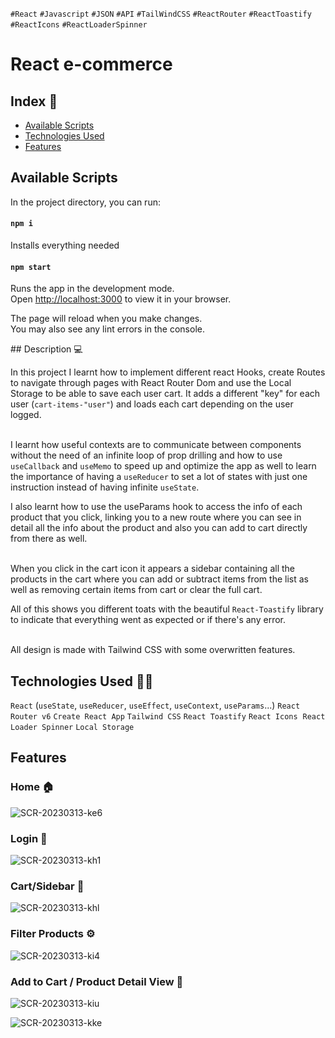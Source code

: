 `#React` `#Javascript` `#JSON` `#API` `#TailWindCSS` `#ReactRouter` `#ReactToastify` `#ReactIcons` `#ReactLoaderSpinner`

# React e-commerce 

## Index 📖

- [Available Scripts](#available-scripts)
- [Technologies Used](#technologies-used)
- [Features](#features)

## Available Scripts

In the project directory, you can run:

#### `npm i`

Installs everything needed

#### `npm start`

Runs the app in the development mode.\
Open [http://localhost:3000](http://localhost:3000) to view it in your browser.

The page will reload when you make changes.\
You may also see any lint errors in the console.

## Description 💻

In this project I learnt how to implement different react Hooks, create Routes to navigate through pages with React Router Dom and use the Local Storage to be able to save each user cart. It adds a different "key" for each user (`cart-items-"user"`) and loads each cart depending on the user logged. <br><br>

I learnt how useful contexts are to communicate between components without the need of an infinite loop of prop drilling and how to use `useCallback` and `useMemo` to speed up and optimize the app as well to learn the importance of having a `useReducer` to set a lot of states with just one instruction instead of having infinite `useState`. <br>

I also learnt how to use the useParams hook to access the info of each product that you click, linking you to a new route where you can see in detail all the info about the product and also you can add to cart directly from there as well. <br><br>

When you click in the cart icon it appears a sidebar containing all the products in the cart where you can add or subtract items from the list as well as removing certain items from cart or clear the full cart. <br>

All of this shows you different toats with the beautiful `React-Toastify` library to indicate that everything went as expected or if there's any error. <br><br>

All design is made with Tailwind CSS with some overwritten features. 

## Technologies Used 👨‍💻

 `React` (`useState`, `useReducer`, `useEffect`, `useContext`, `useParams`...)
 `React Router v6`
 `Create React App`
 `Tailwind CSS`
 `React Toastify`
 `React Icons`
 `React Loader Spinner`
 `Local Storage`

## Features 

### Home 🏠

![SCR-20230313-ke6](https://user-images.githubusercontent.com/90968035/224719490-9da39100-b2dd-46cb-b88d-b8e1e8c8e271.jpeg)

### Login 🤫

![SCR-20230313-kh1](https://user-images.githubusercontent.com/90968035/224719899-0f871d24-af13-41fb-8aaa-8e2c9cc45ee0.jpeg)

### Cart/Sidebar 🛒

![SCR-20230313-khl](https://user-images.githubusercontent.com/90968035/224720071-0904297d-e2a3-4144-b5f8-df2622db901a.png)

### Filter Products ⚙️

![SCR-20230313-ki4](https://user-images.githubusercontent.com/90968035/224720278-97d3680a-8401-47da-9f6d-4035a3fe63ff.png)

### Add to Cart / Product Detail View 👀

![SCR-20230313-kiu](https://user-images.githubusercontent.com/90968035/224720860-67aa9359-7dec-46e2-aeda-90650bd1a84d.png)

![SCR-20230313-kke](https://user-images.githubusercontent.com/90968035/224720979-920b2939-2856-436d-b5cc-470f06605b3b.jpeg)







